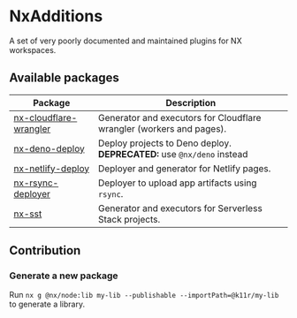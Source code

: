 # NxAdditions

A set of very poorly documented and maintained plugins for NX workspaces.

## Available packages

| Package                                                      | Description                                                            |
| ------------------------------------------------------------ | ---------------------------------------------------------------------- |
| [nx-cloudflare-wrangler](./packages/nx-cloudflare-wrangler/) | Generator and executors for Cloudflare wrangler (workers and pages).   |
| [nx-deno-deploy](./packages/nx-deno-deploy/)                 | Deploy projects to Deno deploy. **DEPRECATED:** use `@nx/deno` instead |
| [nx-netlify-deploy](./packages/nx-netlify-deploy/)           | Deployer and generator for Netlify pages.                              |
| [nx-rsync-deployer](./packages/nx-rsync-deployer/)           | Deployer to upload app artifacts using `rsync`.                        |
| [nx-sst](./packages/nx-sst/)                                 | Generator and executors for Serverless Stack projects.                 |

## Contribution

### Generate a new package

Run `nx g @nx/node:lib my-lib --publishable --importPath=@k11r/my-lib` to generate a library.

